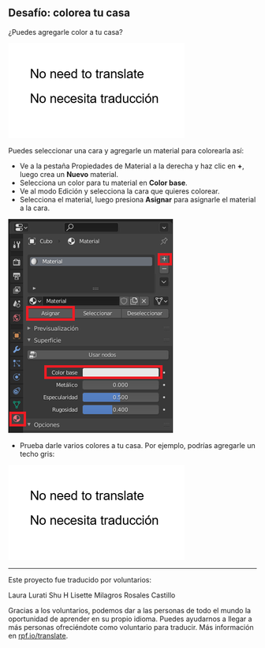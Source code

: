 ## Desafío: colorea tu casa

¿Puedes agregarle color a tu casa?

![Casa pintada](images/blender-house-colour-render.png)

Puedes seleccionar una cara y agregarle un material para colorearla así:

+ Ve a la pestaña Propiedades de Material a la derecha y haz clic en **+**, luego crea un **Nuevo** material.
+ Selecciona un color para tu material en **Color base**.
+ Ve al modo Edición y selecciona la cara que quieres colorear.
+ Selecciona el material, luego presiona **Asignar** para asignarle el material a la cara.

![Nuevo material](images/new-material.png)

+ Prueba darle varios colores a tu casa. Por ejemplo, podrías agregarle un techo gris:

![Casa pintada 2](images/blender-house-2.png)

***

Este proyecto fue traducido por voluntarios:

Laura Lurati
Shu H
Lisette Milagros Rosales Castillo

Gracias a los voluntarios, podemos dar a las personas de todo el mundo la oportunidad de aprender en su propio idioma. Puedes ayudarnos a llegar a más personas ofreciéndote como voluntario para traducir. Más información en [rpf.io/translate](https://rpf.io/translate).